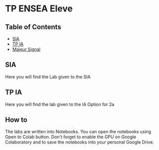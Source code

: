 # TP ENSEA Eleve

## Table of Contents

* [SIA](3A/SIA)
* [TP IA](2A/OptionIA)
* [Majeur Signal](2A/MajeureSignal)

## SIA

Here you will find the Lab given to the SIA

## TP IA

Here you will find the lab given to the IA Option for 2a

## How to 

The labs are written into Notebooks. You can open the notebooks using Open to Colab button. Don't forget to enable the GPU on Google Colaboratory and to save the notebooks into your personal Google Drive.
